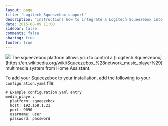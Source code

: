 ```yaml
---
layout: page
title: "Logitech Squeezebox support"
description: "Instructions how to integrate a Logitech Squeezebox into Home Assistant."
date: 2015-08-09 11:00
sidebar: false
comments: false
sharing: true
footer: true
---
```


<img src='/images/supported_brands/logitech.png' class='brand pull-right' />
The squeezebox platform allows you to control a [Logitech Squeezebox](https://en.wikipedia.org/wiki/Squeezebox_%28network_music_player%29) multimedia system from Home Assistant.

To add your Squeezebox to your installation, add the following to your `configuration.yaml` file:

```
# Example configuration.yaml entry
media_player:
  platform: squeezebox
  host: 192.168.1.21
  port: 9090
  username: user
  password: password
```

